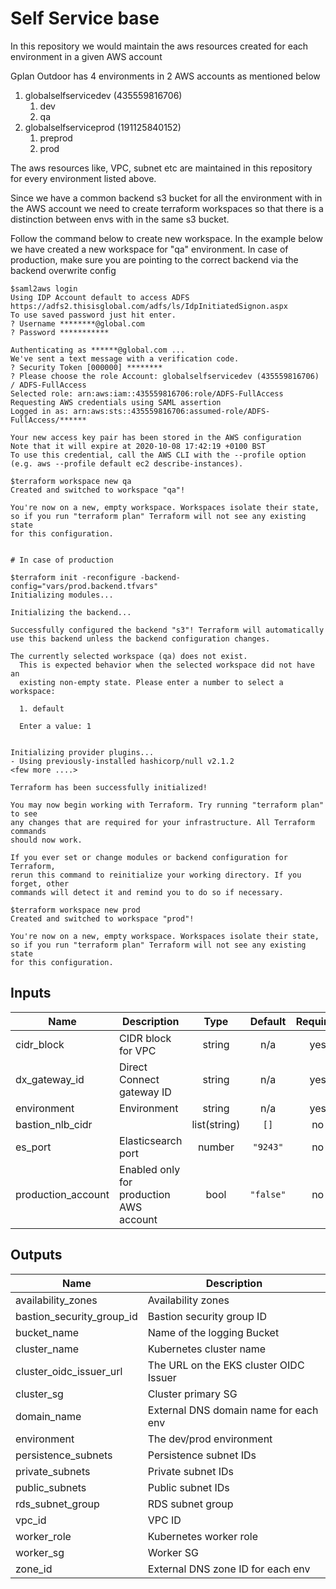 # Self Service base
In this repository we would maintain the aws resources created for each environment in a given AWS account

Gplan Outdoor has 4 environments in 2 AWS accounts as mentioned below
1. globalselfservicedev (435559816706)
    1. dev
    2. qa
2. globalselfserviceprod (191125840152)
    1. preprod
    2. prod

The aws resources like, VPC, subnet etc are maintained in this repository for every environment listed above.

Since we have a common backend s3 bucket for all the environment with in the AWS account we need to create terraform workspaces so that there is a distinction between envs with in the same s3 bucket.

Follow the command below to create new workspace. In the example below we have created a new workspace for "qa" environment. In case of production, make sure you are pointing to the correct backend via the backend overwrite config

```
$saml2aws login
Using IDP Account default to access ADFS https://adfs2.thisisglobal.com/adfs/ls/IdpInitiatedSignon.aspx
To use saved password just hit enter.
? Username ********@global.com
? Password ***********

Authenticating as ******@global.com ...
We've sent a text message with a verification code.
? Security Token [000000] ********
? Please choose the role Account: globalselfservicedev (435559816706) / ADFS-FullAccess
Selected role: arn:aws:iam::435559816706:role/ADFS-FullAccess
Requesting AWS credentials using SAML assertion
Logged in as: arn:aws:sts::435559816706:assumed-role/ADFS-FullAccess/******

Your new access key pair has been stored in the AWS configuration
Note that it will expire at 2020-10-08 17:42:19 +0100 BST
To use this credential, call the AWS CLI with the --profile option (e.g. aws --profile default ec2 describe-instances).

$terraform workspace new qa
Created and switched to workspace "qa"!

You're now on a new, empty workspace. Workspaces isolate their state,
so if you run "terraform plan" Terraform will not see any existing state
for this configuration.


# In case of production 

$terraform init -reconfigure -backend-config="vars/prod.backend.tfvars"
Initializing modules...

Initializing the backend...

Successfully configured the backend "s3"! Terraform will automatically
use this backend unless the backend configuration changes.

The currently selected workspace (qa) does not exist.
  This is expected behavior when the selected workspace did not have an
  existing non-empty state. Please enter a number to select a workspace:

  1. default

  Enter a value: 1


Initializing provider plugins...
- Using previously-installed hashicorp/null v2.1.2
<few more ....>

Terraform has been successfully initialized!

You may now begin working with Terraform. Try running "terraform plan" to see
any changes that are required for your infrastructure. All Terraform commands
should now work.

If you ever set or change modules or backend configuration for Terraform,
rerun this command to reinitialize your working directory. If you forget, other
commands will detect it and remind you to do so if necessary.

$terraform workspace new prod
Created and switched to workspace "prod"!

You're now on a new, empty workspace. Workspaces isolate their state,
so if you run "terraform plan" Terraform will not see any existing state
for this configuration.
```

## Inputs

| Name | Description | Type | Default | Required |
|------|-------------|:----:|:-----:|:-----:|
| cidr\_block | CIDR block for VPC | string | n/a | yes |
| dx\_gateway\_id | Direct Connect gateway ID | string | n/a | yes |
| environment | Environment | string | n/a | yes |
| bastion\_nlb\_cidr |  | list(string) | `[]` | no |
| es\_port | Elasticsearch port | number | `"9243"` | no |
| production\_account | Enabled only for production AWS account | bool | `"false"` | no |

## Outputs

| Name | Description |
|------|-------------|
| availability\_zones | Availability zones |
| bastion\_security\_group\_id | Bastion security group ID |
| bucket\_name | Name of the logging Bucket |
| cluster\_name | Kubernetes cluster name |
| cluster\_oidc\_issuer\_url | The URL on the EKS cluster OIDC Issuer |
| cluster\_sg | Cluster primary SG |
| domain\_name | External DNS domain name for each env |
| environment | The dev/prod environment |
| persistence\_subnets | Persistence subnet IDs |
| private\_subnets | Private subnet IDs |
| public\_subnets | Public subnet IDs |
| rds\_subnet\_group | RDS subnet group |
| vpc\_id | VPC ID |
| worker\_role | Kubernetes worker role |
| worker\_sg | Worker SG |
| zone\_id | External DNS zone ID for each env |
